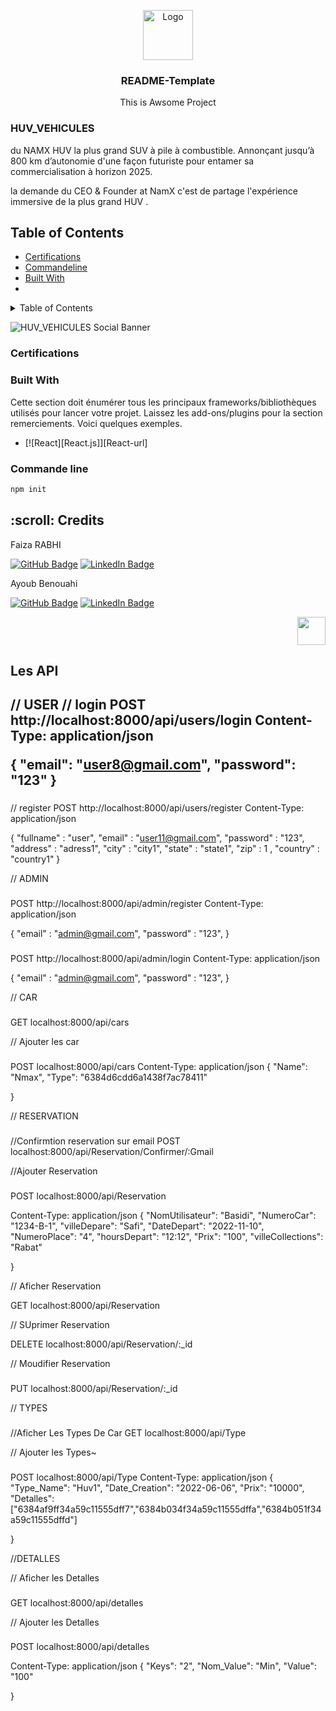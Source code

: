 

<p id="start" align="center"></p>
<!-- PROJECT LOGO -->

<div align="center">
  <a >
    <img src="https://www.namx-hydrogen.com/svg/logo-namx.svg" alt="Logo" style="background-color= red !important;"  width="80" height="80">
  </a>

  <h3 align="center">README-Template</h3>

  <p align="center">
  This is Awsome Project
  </p>
</div>



### HUV_VEHICULES

du NAMX HUV la plus grand SUV à pile à combustible. Annonçant jusqu’à 800 km d’autonomie d'une façon futuriste pour entamer sa commercialisation à horizon 2025.

la demande du CEO & Founder at NamX c'est de partage l'expérience immersive de la plus grand HUV .

## Table of Contents

- [Certifications](#certifications)
- [Commandeline](#commandeline)
- [Built With](#built)
- <!-- TABLE OF CONTENTS -->
<details>
  <summary>Table of Contents</summary>
  <ol>
        <li>
      <a href="#certifications">certifications</a>
        </li>
        <li>
          <a href="#commandeline">commandeline</a>
      </li>
      <li>
        <a href="#built">built</a>
      </li>
      <li>
        <a href="#API">Les API</a></li></ol>
      </li>
    </ol>
 </details>
 
![HUV_VEHICULES Social Banner](https://www.namx-hydrogen.com/img/home/suv-hydrogene-1920w.webp)



### Certifications



### Built With
Cette section doit énumérer tous les principaux frameworks/bibliothèques utilisés pour lancer votre projet. Laissez les add-ons/plugins pour la section remerciements. Voici quelques exemples.

* [![React][React.js]][React-url]

### Commande line 
```sh
npm init
```







<h2 id="credits"> :scroll: Credits</h2>

Faiza RABHI

[![GitHub Badge](https://img.shields.io/badge/GitHub-100000?style=for-the-badge&logo=github&logoColor=white)](https://github.com/Faizarabhi)
[![LinkedIn Badge](https://img.shields.io/badge/LinkedIn-0077B5?style=for-the-badge&logo=linkedin&logoColor=white)](https://www.linkedin.com/in/faiza-rabhi/)




Ayoub Benouahi

[![GitHub Badge](https://img.shields.io/badge/GitHub-100000?style=for-the-badge&logo=github&logoColor=white)](https://github.com/Benouahi1)
[![LinkedIn Badge](https://img.shields.io/badge/LinkedIn-0077B5?style=for-the-badge&logo=linkedin&logoColor=white)](https://www.linkedin.com/in/benouahi-ayoub-642542236/)
<p align="right"><a href="#start"><img width="45rem" src="https://raw.githubusercontent.com/xnbox/DeepfakeHTTP/main/img/top.png"></a></p>



<h2 id="API">Les API<h2>




// USER
// login
POST http://localhost:8000/api/users/login
Content-Type: application/json

{
    "email": "user8@gmail.com",
    "password": "123"
}


###
// register
POST http://localhost:8000/api/users/register
Content-Type: application/json

{
    "fullname" : "user",
    "email" : "user11@gmail.com",
    "password" : "123",
    "address" : "adress1",
    "city" : "city1",
    "state" : "state1",
    "zip" : 1 ,
    "country" : "country1"
}


// ADMIN
###
POST http://localhost:8000/api/admin/register
Content-Type: application/json

{
    "email" : "admin@gmail.com",
    "password" : "123",
}

###
POST http://localhost:8000/api/admin/login
Content-Type: application/json

{
    "email" : "admin@gmail.com",
    "password" : "123",
}



// CAR 
###
GET localhost:8000/api/cars


// Ajouter les car
###
POST localhost:8000/api/cars
Content-Type: application/json
{
     "Name": "Nmax",
   "Type": "6384d6cdd6a1438f7ac78411"
   
}

// RESERVATION
###
//Confirmtion reservation sur email
POST localhost:8000/api/Reservation/Confirmer/:Gmail


//Ajouter Reservation 
###

POST localhost:8000/api/Reservation

Content-Type: application/json
{
        "NomUtilisateur": "Basidi",
        "NumeroCar": "1234-B-1",
        "villeDepare": "Safi",
        "DateDepart": "2022-11-10",
        "NumeroPlace": "4",
        "hoursDepart": "12:12",
        "Prix": "100",
        "villeCollections": "Rabat"

}

// Aficher Reservation

GET localhost:8000/api/Reservation

// SUprimer Reservation

DELETE localhost:8000/api/Reservation/:_id 


// Moudifier Reservation    
###
PUT localhost:8000/api/Reservation/:_id


// TYPES

###
//Aficher Les Types De Car
GET localhost:8000/api/Type

// Ajouter les Types~
###
POST localhost:8000/api/Type
Content-Type: application/json
{
     "Type_Name": "Huv1",
   "Date_Creation": "2022-06-06",
   "Prix": "10000",
   "Detalles":["6384af9ff34a59c11555dff7","6384b034f34a59c11555dffa","6384b051f34a59c11555dffd"]
   
}



//DETALLES

// Aficher les Detalles
###
GET localhost:8000/api/detalles


// Ajouter les Detalles
###

POST localhost:8000/api/detalles

Content-Type: application/json
{
     "Keys": "2",
   "Nom_Value": "Min",
   "Value": "100"
   
}
